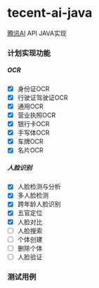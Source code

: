 # tecent-ai-java
[腾讯AI](https://ai.qq.com/) API JAVA实现

### 计划实现功能
##### OCR
- [x] 身份证OCR
- [x] 行驶证驾驶证OCR
- [x] 通用OCR
- [x] 营业执照OCR
- [x] 银行卡OCR
- [x] 手写体OCR
- [x] 车牌OCR
- [x] 名片OCR
##### 人脸识别
- [x] 人脸检测与分析
- [x] 多人脸检测
- [x] 跨年龄人脸识别
- [x] 五官定位
- [x] 人脸对比
- [ ] 人脸搜索
- [ ] 个体创建
- [ ] 删除个体
- [ ] 人脸验证

### 测试用例